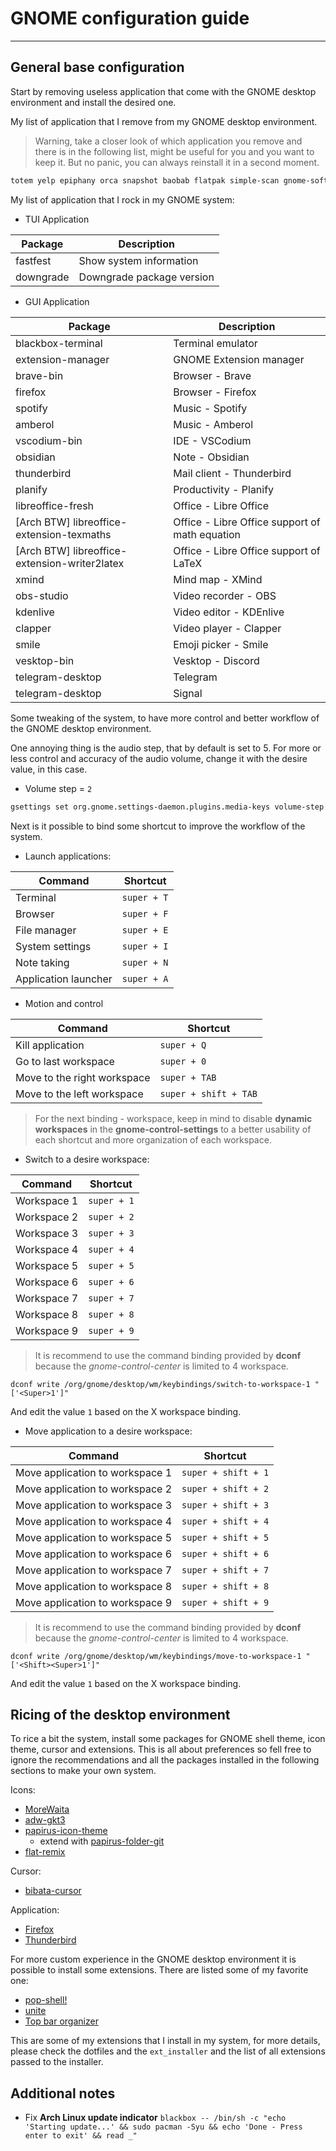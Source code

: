 # GNOME configuration guide
---
## General base configuration
Start by removing useless application that come with the GNOME desktop environment and install the desired one.

My list of application that I remove from my GNOME desktop environment.

> Warning, take a closer look of which application you remove and there is in the following list, might be useful for you and you want to keep it. But no panic, you can always reinstall it in a second moment.

``` bash
totem yelp epiphany orca snapshot baobab flatpak simple-scan gnome-software gnome-tour gnome-music gnome-maps gnome-contacts gnome-logs gnome-font-viewer gnome-system-monitor gnome-connections gnome-characters gnome-disk-utility gnome-remote-desktop gnome-console gnome-clocks
```

My list of application that I rock in my GNOME system:
- TUI Application

| Package   | Description               |
| --------- | ------------------------- |
| fastfest  | Show system information   |
| downgrade | Downgrade package version |

- GUI Application

| Package                                       | Description                                    |
| --------------------------------------------- | ---------------------------------------------- |
| blackbox-terminal                             | Terminal emulator                              |
| extension-manager                             | GNOME Extension manager                        |
| brave-bin                                     | Browser - Brave                                |
| firefox                                       | Browser - Firefox                              |
| spotify                                       | Music - Spotify                                |
| amberol                                       | Music - Amberol                                |
| vscodium-bin                                  | IDE - VSCodium                                 |
| obsidian                                      | Note - Obsidian                                |
| thunderbird                                   | Mail client - Thunderbird                      |
| planify                                       | Productivity - Planify                         |
| libreoffice-fresh                             | Office - Libre Office                          |
| [Arch BTW] libreoffice-extension-texmaths     | Office - Libre Office support of math equation |
| [Arch BTW] libreoffice-extension-writer2latex | Office - Libre Office support of LaTeX         |
| xmind                                         | Mind map - XMind                               |
| obs-studio                                    | Video recorder - OBS                           |
| kdenlive                                      | Video editor - KDEnlive                        |
| clapper                                       | Video player - Clapper                         |
| smile                                         | Emoji picker - Smile                           |
| vesktop-bin                                   | Vesktop - Discord                              |
| telegram-desktop                              | Telegram                                       |
| telegram-desktop                              | Signal                                         |

Some tweaking of the system, to have more control and better workflow of the GNOME desktop environment.

One annoying thing is the audio step, that by default is set to 5. For more or less control and accuracy of the audio volume, change it with the desire value, in this case.
- Volume step = `2`

``` bash
gsettings set org.gnome.settings-daemon.plugins.media-keys volume-step 2
```

Next is it possible to bind some shortcut to improve the workflow of the system.

- Launch applications:

| Command              | Shortcut    |
| -------------------- | ----------- |
| Terminal             | `super + T` |
| Browser              | `super + F` |
| File manager         | `super + E` |
| System settings      | `super + I` |
| Note taking          | `super + N` |
| Application launcher | `super + A` |

- Motion and control

| Command                     | Shortcut              |
| --------------------------- | --------------------- |
| Kill application            | `super + Q`           |
| Go to last workspace        | `super + 0`           |
| Move to the right workspace | `super + TAB`         |
| Move to the left workspace  | `super + shift + TAB` |

> For the next binding - workspace, keep in mind to disable **dynamic workspaces** in the **gnome-control-settings** to a better usability of each shortcut and more organization of each workspace.

- Switch to a desire workspace:

| Command     | Shortcut    |
| ----------- | ----------- |
| Workspace 1 | `super + 1` |
| Workspace 2 | `super + 2` |
| Workspace 3 | `super + 3` |
| Workspace 4 | `super + 4` |
| Workspace 5 | `super + 5` |
| Workspace 6 | `super + 6` |
| Workspace 7 | `super + 7` |
| Workspace 8 | `super + 8` |
| Workspace 9 | `super + 9` |
> It is recommend to use the command binding provided by **dconf** because the *gnome-control-center* is limited to 4 workspace.

`dconf write /org/gnome/desktop/wm/keybindings/switch-to-workspace-1 "['<Super>1']"`

And edit the value `1` based on the X workspace binding.

- Move application to a desire workspace:

| Command                         | Shortcut            |
| ------------------------------- | ------------------- |
| Move application to workspace 1 | `super + shift + 1` |
| Move application to workspace 2 | `super + shift + 2` |
| Move application to workspace 3 | `super + shift + 3` |
| Move application to workspace 4 | `super + shift + 4` |
| Move application to workspace 5 | `super + shift + 5` |
| Move application to workspace 6 | `super + shift + 6` |
| Move application to workspace 7 | `super + shift + 7` |
| Move application to workspace 8 | `super + shift + 8` |
| Move application to workspace 9 | `super + shift + 9` |
> It is recommend to use the command binding provided by **dconf** because the *gnome-control-center* is limited to 4 workspace.

`dconf write /org/gnome/desktop/wm/keybindings/move-to-workspace-1 "['<Shift><Super>1']"` 

And edit the value `1` based on the X workspace binding. 
## Ricing of the desktop environment
To rice a bit the system, install some packages for GNOME shell theme, icon theme, cursor and extensions. This is all about preferences so fell free to ignore the recommendations and all the packages installed in the following sections to make your own system.

Icons:
- [MoreWaita](https://github.com/somepaulo/MoreWaita)
- [adw-gkt3](https://github.com/lassekongo83/adw-gtk3)
- [papirus-icon-theme](https://github.com/PapirusDevelopmentTeam/papirus-icon-theme)
	- extend with [papirus-folder-git](https://github.com/PapirusDevelopmentTeam/papirus-folders)
- [flat-remix](https://github.com/daniruiz/flat-remix)

Cursor:
- [bibata-cursor](https://github.com/ful1e5/Bibata_Cursor)

Application:
- [Firefox](https://github.com/rafaelmardojai/firefox-gnome-theme)
- [Thunderbird](https://github.com/rafaelmardojai/thunderbird-gnome-theme)

For more custom experience in the GNOME desktop environment it is possible to install some extensions. There are listed some of my favorite one:
- [pop-shell!](https://github.com/pop-os/shell.git)
- [unite](https://github.com/hardpixel/unite-shell/)
- [Top bar organizer](https://github.com/jamespo/gnome-extensions/releases/download/gnome46/top-bar-organizerjulian.gse.jsts.xyz.v10.shell-extension.zip)

This are some of my extensions that I install in my system, for more details, please check the dotfiles and the `ext_installer` and the list of all extensions passed to the installer.
## Additional notes
- Fix **Arch Linux update indicator**
`blackbox -- /bin/sh -c "echo 'Starting update...' && sudo pacman -Syu && echo 'Done - Press enter to exit' && read _"`

